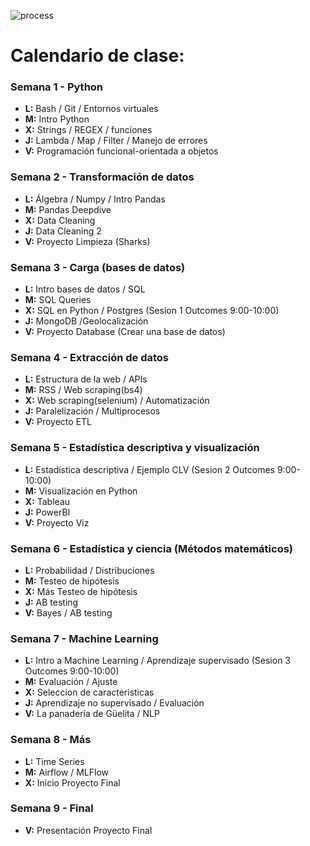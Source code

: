 ![process](https://github.com/Ironhack-Data-Madrid-Agosto-2022/Apuntes-de-clase/blob/main/images/process.jpg)

# Calendario de clase:



### Semana 1 - Python

+ **L:** Bash / Git / Entornos virtuales
+ **M:** Intro Python
+ **X:** Strings / REGEX / funciones
+ **J:** Lambda / Map / Filter / Manejo de errores
+ **V:** Programación funcional-orientada a objetos



### Semana 2 - Transformación de datos

+ **L:** Álgebra / Numpy / Intro Pandas
+ **M:** Pandas Deepdive
+ **X:** Data Cleaning      
+ **J:** Data Cleaning 2
+ **V:** Proyecto Limpieza (Sharks)



### Semana 3 - Carga (bases de datos)

+ **L:** Intro bases de datos / SQL
+ **M:** SQL Queries
+ **X:** SQL en Python / Postgres (Sesion 1 Outcomes 9:00-10:00)
+ **J:** MongoDB /Geolocalización
+ **V:** Proyecto Database (Crear una base de datos)


### Semana 4 - Extracción de datos

+ **L:** Estructura de la web / APIs
+ **M:** RSS / Web scraping(bs4)
+ **X:** Web scraping(selenium) / Automatización  
+ **J:** Paralelización / Multiprocesos
+ **V:** Proyecto ETL



### Semana 5 - Estadística descriptiva y visualización

+ **L:** Estadística descriptiva / Ejemplo CLV (Sesion 2 Outcomes 9:00-10:00)
+ **M:** Visualización en Python 
+ **X:** Tableau
+ **J:** PowerBI
+ **V:** Proyecto Viz



### Semana 6 - Estadística y ciencia (Métodos matemáticos)

+ **L:** Probabilidad / Distribuciones
+ **M:** Testeo de hipótesis 
+ **X:** Más Testeo de hipótesis
+ **J:** AB testing 
+ **V:** Bayes / AB testing



### Semana 7 - Machine Learning

+ **L:** Intro a Machine Learning / Aprendizaje supervisado (Sesion 3 Outcomes 9:00-10:00)
+ **M:** Evaluación / Ajuste 
+ **X:** Seleccion de caracteristicas
+ **J:** Aprendizaje no supervisado / Evaluación
+ **V:** La panadería de Güelita / NLP



### Semana 8 - Más

+ **L:** Time Series
+ **M:** Airflow / MLFlow
+ **X:** Inicio Proyecto Final 

### Semana 9 - Final

+ **V:** Presentación Proyecto Final
